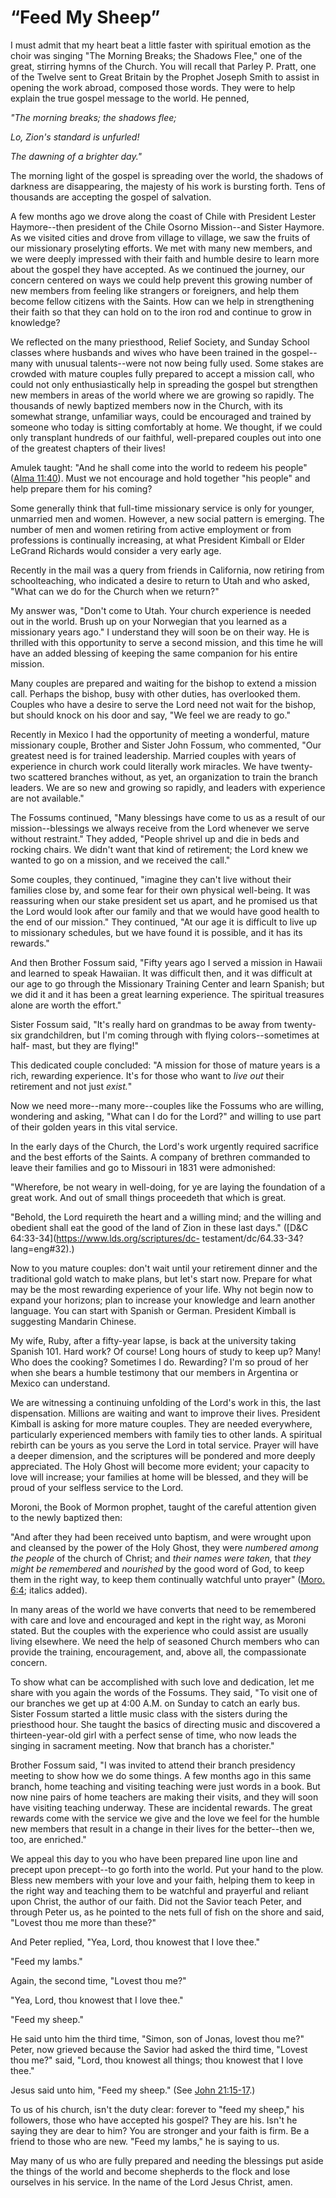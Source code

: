 # “Feed My Sheep”

I must admit that my heart beat a little faster with spiritual emotion as the
choir was singing "The Morning Breaks; the Shadows Flee," one of the great,
stirring hymns of the Church. You will recall that Parley P. Pratt, one of the
Twelve sent to Great Britain by the Prophet Joseph Smith to assist in opening
the work abroad, composed those words. They were to help explain the true
gospel message to the world. He penned,

_"The morning breaks; the shadows flee;_

_Lo, Zion's standard is unfurled!_

_The dawning of a brighter day."_

The morning light of the gospel is spreading over the world, the shadows of
darkness are disappearing, the majesty of his work is bursting forth. Tens of
thousands are accepting the gospel of salvation.

A few months ago we drove along the coast of Chile with President Lester
Haymore--then president of the Chile Osorno Mission--and Sister Haymore. As we
visited cities and drove from village to village, we saw the fruits of our
missionary proselyting efforts. We met with many new members, and we were
deeply impressed with their faith and humble desire to learn more about the
gospel they have accepted. As we continued the journey, our concern centered
on ways we could help prevent this growing number of new members from feeling
like strangers or foreigners, and help them become fellow citizens with the
Saints. How can we help in strengthening their faith so that they can hold on
to the iron rod and continue to grow in knowledge?

We reflected on the many priesthood, Relief Society, and Sunday School classes
where husbands and wives who have been trained in the gospel--many with
unusual talents--were not now being fully used. Some stakes are crowded with
mature couples fully prepared to accept a mission call, who could not only
enthusiastically help in spreading the gospel but strengthen new members in
areas of the world where we are growing so rapidly. The thousands of newly
baptized members now in the Church, with its somewhat strange, unfamiliar
ways, could be encouraged and trained by someone who today is sitting
comfortably at home. We thought, if we could only transplant hundreds of our
faithful, well-prepared couples out into one of the greatest chapters of their
lives!

Amulek taught: "And he shall come into the world to redeem his people" ([Alma
11:40](https://www.lds.org/scriptures/bofm/alma/11.40?lang=eng#39)). Must we
not encourage and hold together "his people" and help prepare them for his
coming?

Some generally think that full-time missionary service is only for younger,
unmarried men and women. However, a new social pattern is emerging. The number
of men and women retiring from active employment or from professions is
continually increasing, at what President Kimball or Elder LeGrand Richards
would consider a very early age.

Recently in the mail was a query from friends in California, now retiring from
schoolteaching, who indicated a desire to return to Utah and who asked, "What
can we do for the Church when we return?"

My answer was, "Don't come to Utah. Your church experience is needed out in
the world. Brush up on your Norwegian that you learned as a missionary years
ago." I understand they will soon be on their way. He is thrilled with this
opportunity to serve a second mission, and this time he will have an added
blessing of keeping the same companion for his entire mission.

Many couples are prepared and waiting for the bishop to extend a mission call.
Perhaps the bishop, busy with other duties, has overlooked them. Couples who
have a desire to serve the Lord need not wait for the bishop, but should knock
on his door and say, "We feel we are ready to go."

Recently in Mexico I had the opportunity of meeting a wonderful, mature
missionary couple, Brother and Sister John Fossum, who commented, "Our
greatest need is for trained leadership. Married couples with years of
experience in church work could literally work miracles. We have twenty-two
scattered branches without, as yet, an organization to train the branch
leaders. We are so new and growing so rapidly, and leaders with experience are
not available."

The Fossums continued, "Many blessings have come to us as a result of our
mission--blessings we always receive from the Lord whenever we serve without
restraint." They added, "People shrivel up and die in beds and rocking chairs.
We didn't want that kind of retirement; the Lord knew we wanted to go on a
mission, and we received the call."

Some couples, they continued, "imagine they can't live without their families
close by, and some fear for their own physical well-being. It was reassuring
when our stake president set us apart, and he promised us that the Lord would
look after our family and that we would have good health to the end of our
mission." They continued, "At our age it is difficult to live up to missionary
schedules, but we have found it is possible, and it has its rewards."

And then Brother Fossum said, "Fifty years ago I served a mission in Hawaii
and learned to speak Hawaiian. It was difficult then, and it was difficult at
our age to go through the Missionary Training Center and learn Spanish; but we
did it and it has been a great learning experience. The spiritual treasures
alone are worth the effort."

Sister Fossum said, "It's really hard on grandmas to be away from twenty-six
grandchildren, but I'm coming through with flying colors--sometimes at half-
mast, but they are flying!"

This dedicated couple concluded: "A mission for those of mature years is a
rich, rewarding experience. It's for those who want to _live out_ their
retirement and not just _exist._"

Now we need more--many more--couples like the Fossums who are willing,
wondering and asking, "What can I do for the Lord?" and willing to use part of
their golden years in this vital service.

In the early days of the Church, the Lord's work urgently required sacrifice
and the best efforts of the Saints. A company of brethren commanded to leave
their families and go to Missouri in 1831 were admonished:

"Wherefore, be not weary in well-doing, for ye are laying the foundation of a
great work. And out of small things proceedeth that which is great.

"Behold, the Lord requireth the heart and a willing mind; and the willing and
obedient shall eat the good of the land of Zion in these last days." ([D&amp;C
64:33-34](https://www.lds.org/scriptures/dc-
testament/dc/64.33-34?lang=eng#32).)

Now to you mature couples: don't wait until your retirement dinner and the
traditional gold watch to make plans, but let's start now. Prepare for what
may be the most rewarding experience of your life. Why not begin now to expand
your horizons; plan to increase your knowledge and learn another language. You
can start with Spanish or German. President Kimball is suggesting Mandarin
Chinese.

My wife, Ruby, after a fifty-year lapse, is back at the university taking
Spanish 101. Hard work? Of course! Long hours of study to keep up? Many! Who
does the cooking? Sometimes I do. Rewarding? I'm so proud of her when she
bears a humble testimony that our members in Argentina or Mexico can
understand.

We are witnessing a continuing unfolding of the Lord's work in this, the last
dispensation. Millions are waiting and want to improve their lives. President
Kimball is asking for more mature couples. They are needed everywhere,
particularly experienced members with family ties to other lands. A spiritual
rebirth can be yours as you serve the Lord in total service. Prayer will have
a deeper dimension, and the scriptures will be pondered and more deeply
appreciated. The Holy Ghost will become more evident; your capacity to love
will increase; your families at home will be blessed, and they will be proud
of your selfless service to the Lord.

Moroni, the Book of Mormon prophet, taught of the careful attention given to
the newly baptized then:

"And after they had been received unto baptism, and were wrought upon and
cleansed by the power of the Holy Ghost, they were _numbered among the people_
of the church of Christ; and _their names were taken,_ that _they might be
remembered_ and _nourished_ by the good word of God, to keep them in the right
way, to keep them continually watchful unto prayer" ([Moro.
6:4](https://www.lds.org/scriptures/bofm/moro/6.4?lang=eng#3); italics added).

In many areas of the world we have converts that need to be remembered with
care and love and encouraged and kept in the right way, as Moroni stated. But
the couples with the experience who could assist are usually living elsewhere.
We need the help of seasoned Church members who can provide the training,
encouragement, and, above all, the compassionate concern.

To show what can be accomplished with such love and dedication, let me share
with you again the words of the Fossums. They said, "To visit one of our
branches we get up at 4:00 A.M. on Sunday to catch an early bus. Sister Fossum
started a little music class with the sisters during the priesthood hour. She
taught the basics of directing music and discovered a thirteen-year-old girl
with a perfect sense of time, who now leads the singing in sacrament meeting.
Now that branch has a chorister."

Brother Fossum said, "I was invited to attend their branch presidency meeting
to show how we do some things. A few months ago in this same branch, home
teaching and visiting teaching were just words in a book. But now nine pairs
of home teachers are making their visits, and they will soon have visiting
teaching underway. These are incidental rewards. The great rewards come with
the service we give and the love we feel for the humble new members that
result in a change in their lives for the better--then we, too, are enriched."

We appeal this day to you who have been prepared line upon line and precept
upon precept--to go forth into the world. Put your hand to the plow. Bless new
members with your love and your faith, helping them to keep in the right way
and teaching them to be watchful and prayerful and reliant upon Christ, the
author of our faith. Did not the Savior teach Peter, and through Peter us, as
he pointed to the nets full of fish on the shore and said, "Lovest thou me
more than these?"

And Peter replied, "Yea, Lord, thou knowest that I love thee."

"Feed my lambs."

Again, the second time, "Lovest thou me?"

"Yea, Lord, thou knowest that I love thee."

"Feed my sheep."

He said unto him the third time, "Simon, son of Jonas, lovest thou me?" Peter,
now grieved because the Savior had asked the third time, "Lovest thou me?"
said, "Lord, thou knowest all things; thou knowest that I love thee."

Jesus said unto him, "Feed my sheep." (See [John
21:15-17](https://www.lds.org/scriptures/nt/john/21.15-17?lang=eng#14).)

To us of his church, isn't the duty clear: forever to "feed my sheep," his
followers, those who have accepted his gospel? They are his. Isn't he saying
they are dear to him? You are stronger and your faith is firm. Be a friend to
those who are new. "Feed my lambs," he is saying to us.

May many of us who are fully prepared and needing the blessings put aside the
things of the world and become shepherds to the flock and lose ourselves in
his service. In the name of the Lord Jesus Christ, amen.

